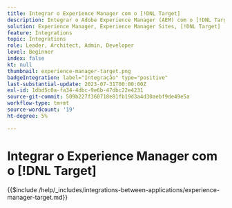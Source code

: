 ```yaml
---
title: Integrar o Experience Manager com o [!DNL Target]
description: Integrar o Adobe Experience Manager (AEM) com o [!DNL Target] para fornecer experiências personalizadas.
solution: Experience Manager, Experience Manager Sites, [!DNL Target]
feature: Integrations
topic: Integrations
role: Leader, Architect, Admin, Developer
level: Beginner
index: false
kt: null
thumbnail: experience-manager-target.png
badgeIntegration: label="Integração" type="positive"
last-substantial-update: 2023-07-31T00:00:00Z
exl-id: 1dbd5c0a-fa34-4dbc-9e6b-47dbc22e4231
source-git-commit: 509b227f360718e81fb19d3a4d30aebf9de49e5a
workflow-type: tm+mt
source-wordcount: '19'
ht-degree: 5%

---
```


# Integrar o Experience Manager com o [!DNL Target]

{{$include /help/_includes/integrations-between-applications/experience-manager-target.md}}
